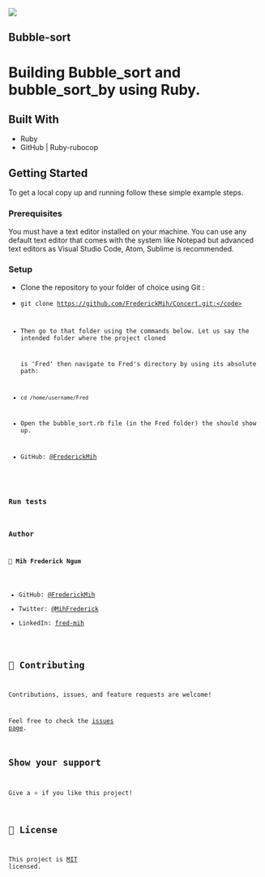 ![](https://img.shields.io/badge/Microverse-blueviolet)

## Bubble-sort
# Building Bubble_sort and bubble_sort_by using Ruby.
## Built With

- Ruby
- GitHub | Ruby-rubocop
## Getting Started

To get a local copy up and running follow these simple example steps.
 ### Prerequisites
You must have a text editor installed on your machine.
You can use any default text editor that comes with the system like Notepad but advanced text editors
as Visual Studio Code, Atom, Sublime is recommended.
### Setup
* Clone the repository to your folder of choice using Git :

* <code>git clone https://github.com/FrederickMih/Concert.git:</code>

* Then go to that folder using the commands below. Let us say the intended folder where the project cloned

  is 'Fred' then navigate to Fred's directory by using its absolute path:

* <code>cd /home/username/Fred</code>

* Open the bubble_sort.rb file (in the Fred folder) the  should show up.

* GitHub: [@FrederickMih](https://github.com/FrederickMih)
### Run tests
### Author

👤 **Mih Frederick Ngum**

- GitHub: [@FrederickMih](https://github.com/FrederickMih)
- Twitter: [@MihFrederick](https://twitter.com/MihFrederick)
- LinkedIn: [fred-mih](https://www.linkedin.com/in/fred-mih-495bb31a2/)
## 🤝 Contributing

Contributions, issues, and feature requests are welcome!

Feel free to check the [issues page](https://github.com/FrederickMih/Bubble-sort/issues).
## Show your support

Give a ⭐️ if you like this project!
## 📝 License

This project is [MIT](https://mit-license.org/) licensed.